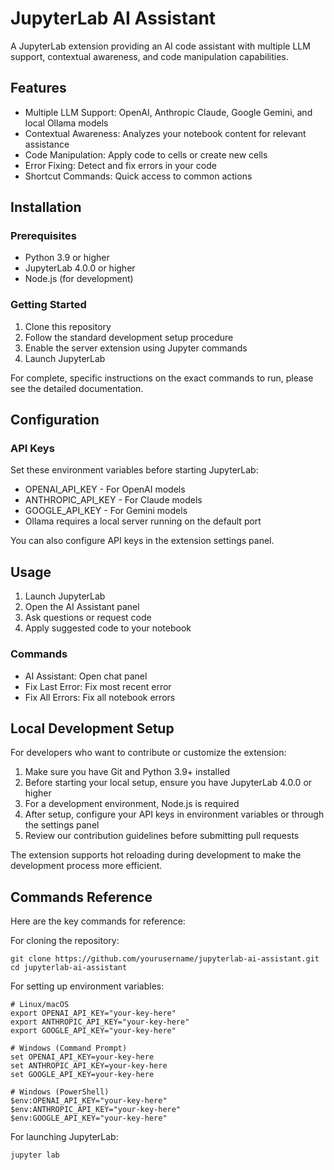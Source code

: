 # JupyterLab AI Assistant

A JupyterLab extension providing an AI code assistant with multiple LLM support, contextual awareness, and code manipulation capabilities.

## Features

- Multiple LLM Support: OpenAI, Anthropic Claude, Google Gemini, and local Ollama models
- Contextual Awareness: Analyzes your notebook content for relevant assistance
- Code Manipulation: Apply code to cells or create new cells
- Error Fixing: Detect and fix errors in your code
- Shortcut Commands: Quick access to common actions

## Installation

### Prerequisites

- Python 3.9 or higher
- JupyterLab 4.0.0 or higher
- Node.js (for development)

### Getting Started

1. Clone this repository
2. Follow the standard development setup procedure
3. Enable the server extension using Jupyter commands
4. Launch JupyterLab

For complete, specific instructions on the exact commands to run, please see the detailed documentation.

## Configuration

### API Keys

Set these environment variables before starting JupyterLab:

- OPENAI_API_KEY - For OpenAI models
- ANTHROPIC_API_KEY - For Claude models
- GOOGLE_API_KEY - For Gemini models
- Ollama requires a local server running on the default port

You can also configure API keys in the extension settings panel.

## Usage

1. Launch JupyterLab
2. Open the AI Assistant panel
3. Ask questions or request code
4. Apply suggested code to your notebook

### Commands

- AI Assistant: Open chat panel
- Fix Last Error: Fix most recent error
- Fix All Errors: Fix all notebook errors

## Local Development Setup

For developers who want to contribute or customize the extension:

1. Make sure you have Git and Python 3.9+ installed
2. Before starting your local setup, ensure you have JupyterLab 4.0.0 or higher
3. For a development environment, Node.js is required
4. After setup, configure your API keys in environment variables or through the settings panel
5. Review our contribution guidelines before submitting pull requests

The extension supports hot reloading during development to make the development process more efficient.

## Commands Reference

Here are the key commands for reference:

For cloning the repository:
```
git clone https://github.com/yourusername/jupyterlab-ai-assistant.git
cd jupyterlab-ai-assistant
```

For setting up environment variables:
```
# Linux/macOS
export OPENAI_API_KEY="your-key-here"
export ANTHROPIC_API_KEY="your-key-here"
export GOOGLE_API_KEY="your-key-here"

# Windows (Command Prompt)
set OPENAI_API_KEY=your-key-here
set ANTHROPIC_API_KEY=your-key-here
set GOOGLE_API_KEY=your-key-here

# Windows (PowerShell)
$env:OPENAI_API_KEY="your-key-here"
$env:ANTHROPIC_API_KEY="your-key-here"
$env:GOOGLE_API_KEY="your-key-here"
```

For launching JupyterLab:
```
jupyter lab
```
